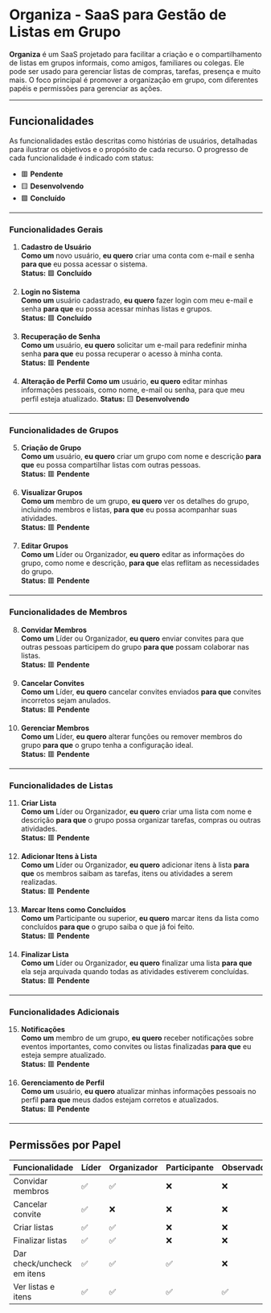 # Organiza - SaaS para Gestão de Listas em Grupo

**Organiza** é um SaaS projetado para facilitar a criação e o compartilhamento de listas em grupos informais, como amigos, familiares ou colegas. Ele pode ser usado para gerenciar listas de compras, tarefas, presença e muito mais. O foco principal é promover a organização em grupo, com diferentes papéis e permissões para gerenciar as ações.

---

## Funcionalidades

As funcionalidades estão descritas como histórias de usuários, detalhadas para ilustrar os objetivos e o propósito de cada recurso. O progresso de cada funcionalidade é indicado com status:

- 🟥 **Pendente**
- 🟨 **Desenvolvendo**
- 🟩 **Concluído**

---

### Funcionalidades Gerais

1. **Cadastro de Usuário**  
   **Como um** novo usuário, **eu quero** criar uma conta com e-mail e senha **para que** eu possa acessar o sistema.  
   **Status:** 🟩 **Concluído**

2. **Login no Sistema**  
   **Como um** usuário cadastrado, **eu quero** fazer login com meu e-mail e senha **para que** eu possa acessar minhas listas e grupos.  
   **Status:** 🟩 **Concluído**

3. **Recuperação de Senha**  
   **Como um** usuário, **eu quero** solicitar um e-mail para redefinir minha senha **para que** eu possa recuperar o acesso à minha conta.  
   **Status:** 🟥 **Pendente**

4. **Alteração de Perfil**
   **Como um** usuário, **eu quero** editar minhas informações pessoais, como nome, e-mail ou senha, para que meu perfil esteja atualizado.
   **Status:** 🟨 **Desenvolvendo**

---

### Funcionalidades de Grupos

5. **Criação de Grupo**  
   **Como um** usuário, **eu quero** criar um grupo com nome e descrição **para que** eu possa compartilhar listas com outras pessoas.  
   **Status:** 🟥 **Pendente**

6. **Visualizar Grupos**  
   **Como um** membro de um grupo, **eu quero** ver os detalhes do grupo, incluindo membros e listas, **para que** eu possa acompanhar suas atividades.  
   **Status:** 🟥 **Pendente**

7. **Editar Grupos**  
   **Como um** Líder ou Organizador, **eu quero** editar as informações do grupo, como nome e descrição, **para que** elas reflitam as necessidades do grupo.  
   **Status:** 🟥 **Pendente**

---

### Funcionalidades de Membros

8. **Convidar Membros**  
   **Como um** Líder ou Organizador, **eu quero** enviar convites para que outras pessoas participem do grupo **para que** possam colaborar nas listas.  
   **Status:** 🟥 **Pendente**

9. **Cancelar Convites**  
   **Como um** Líder, **eu quero** cancelar convites enviados **para que** convites incorretos sejam anulados.  
   **Status:** 🟥 **Pendente**

10. **Gerenciar Membros**  
   **Como um** Líder, **eu quero** alterar funções ou remover membros do grupo **para que** o grupo tenha a configuração ideal.  
   **Status:** 🟥 **Pendente**

---

### Funcionalidades de Listas

11. **Criar Lista**  
    **Como um** Líder ou Organizador, **eu quero** criar uma lista com nome e descrição **para que** o grupo possa organizar tarefas, compras ou outras atividades.  
    **Status:** 🟥 **Pendente**

12. **Adicionar Itens à Lista**  
    **Como um** Líder ou Organizador, **eu quero** adicionar itens à lista **para que** os membros saibam as tarefas, itens ou atividades a serem realizadas.  
    **Status:** 🟥 **Pendente**

13. **Marcar Itens como Concluídos**  
    **Como um** Participante ou superior, **eu quero** marcar itens da lista como concluídos **para que** o grupo saiba o que já foi feito.  
    **Status:** 🟥 **Pendente**

14. **Finalizar Lista**  
    **Como um** Líder ou Organizador, **eu quero** finalizar uma lista **para que** ela seja arquivada quando todas as atividades estiverem concluídas.  
    **Status:** 🟥 **Pendente**

---

### Funcionalidades Adicionais

15. **Notificações**  
    **Como um** membro de um grupo, **eu quero** receber notificações sobre eventos importantes, como convites ou listas finalizadas **para que** eu esteja sempre atualizado.  
    **Status:** 🟥 **Pendente**

16. **Gerenciamento de Perfil**  
    **Como um** usuário, **eu quero** atualizar minhas informações pessoais no perfil **para que** meus dados estejam corretos e atualizados.  
    **Status:** 🟥 **Pendente**

---

## Permissões por Papel

| Funcionalidade                     | Líder | Organizador | Participante | Observador |
|------------------------------------|-------|-------------|--------------|------------|
| Convidar membros                   | ✅    | ✅          | ❌           | ❌         |
| Cancelar convite                   | ✅    | ❌          | ❌           | ❌         |
| Criar listas                       | ✅    | ✅          | ❌           | ❌         |
| Finalizar listas                   | ✅    | ✅          | ❌           | ❌         |
| Dar check/uncheck em itens         | ✅    | ✅          | ✅           | ❌         |
| Ver listas e itens                 | ✅    | ✅          | ✅           | ✅         |
